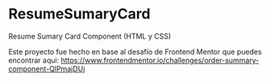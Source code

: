 # ResumeSumaryCard
Resume Sumary Card Component (HTML y CSS)

Este proyecto fue hecho en base al desafío de Frontend Mentor que puedes encontrar aqui:
https://www.frontendmentor.io/challenges/order-summary-component-QlPmajDUj
